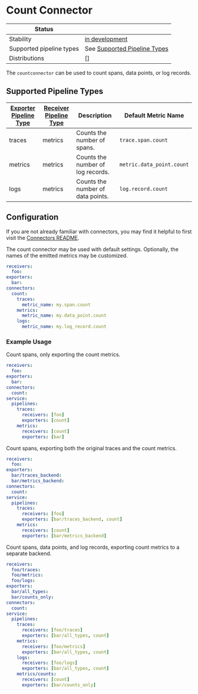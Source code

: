# Count Connector

| Status                   |                                                           |
|------------------------- |---------------------------------------------------------- |
| Stability                | [in development]                                          |
| Supported pipeline types | See [Supported Pipeline Types](#supported-pipeline-types) |
| Distributions            | []                                                        |

The `countconnector` can be used to count spans, data points, or log records.

## Supported Pipeline Types

| [Exporter Pipeline Type] | [Receiver Pipeline Type] | Description                        | Default Metric Name       |
| ------------------------ | ------------------------ | ---------------------------------- | ------------------------- |
| traces                   | metrics                  | Counts the number of spans.        | `trace.span.count`        |
| metrics                  | metrics                  | Counts the number of log records.  | `metric.data_point.count` |
| logs                     | metrics                  | Counts the number of data points.  | `log.record.count`        |

## Configuration

If you are not already familiar with connectors, you may find it helpful to first visit the [Connectors README].

The count connector may be used with default settings. Optionally, the names of the emitted metrics may be customized.

```yaml
receivers:
  foo:
exporters:
  bar:
connectors:
  count:
    traces:
      metric_name: my.span.count
    metrics:
      metric_name: my.data_point.count
    logs:
      metric_name: my.log_record.count
```

### Example Usage

Count spans, only exporting the count metrics.

```yaml
receivers:
  foo:
exporters:
  bar:
connectors:
  count:
service:
  pipelines:
    traces:
      receivers: [foo]
      exporters: [count]
    metrics:
      receivers: [count]
      exporters: [bar]
```

Count spans, exporting both the original traces and the count metrics.

```yaml
receivers:
  foo:
exporters:
  bar/traces_backend:
  bar/metrics_backend:
connectors:
  count:
service:
  pipelines:
    traces:
      receivers: [foo]
      exporters: [bar/traces_backend, count]
    metrics:
      receivers: [count]
      exporters: [bar/metrics_backend]
```

Count spans, data points, and log records, exporting count metrics to a separate backend.

```yaml
receivers:
  foo/traces:
  foo/metrics:
  foo/logs:
exporters:
  bar/all_types:
  bar/counts_only:
connectors:
  count:
service:
  pipelines:
    traces:
      receivers: [foo/traces]
      exporters: [bar/all_types, count]
    metrics:
      receivers: [foo/metrics]
      exporters: [bar/all_types, count]
    logs:
      receivers: [foo/logs]
      exporters: [bar/all_types, count]
    metrics/counts:
      receivers: [count]
      exporters: [bar/counts_only]
```

[in development]:https://github.com/open-telemetry/opentelemetry-collector#in-development
[Connectors README]:../README.md
[Exporter Pipeline Type]:../README.md#exporter-pipeline-type
[Receiver Pipeline Type]:../README.md#receiver-pipeline-type
